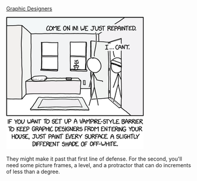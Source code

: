 [Graphic Designers](https://xkcd.com/2598)

![Graphic Designers](./random_comic.png)

They might make it past that first line of defense. For the second, you'll need some picture frames, a level, and a protractor that can do increments of less than a degree.

